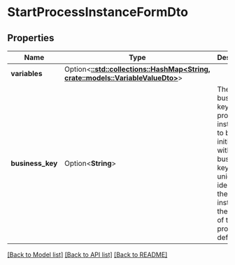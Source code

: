 # StartProcessInstanceFormDto

## Properties

Name | Type | Description | Notes
------------ | ------------- | ------------- | -------------
**variables** | Option<[**::std::collections::HashMap<String, crate::models::VariableValueDto>**](VariableValueDto.md)> |  | [optional]
**business_key** | Option<**String**> | The business key the process instance is to be initialized with. The business key uniquely identifies the process instance in the context of the given process definition. | [optional]

[[Back to Model list]](../README.md#documentation-for-models) [[Back to API list]](../README.md#documentation-for-api-endpoints) [[Back to README]](../README.md)


